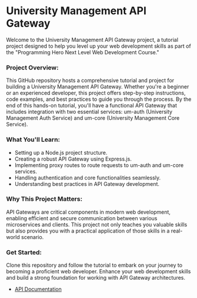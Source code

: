 # University Management API Gateway


Welcome to the University Management API Gateway project, a tutorial project designed to help you level up your web development skills as part of the "Programming Hero Next Level Web Development Course."

### Project Overview:

This GitHub repository hosts a comprehensive tutorial and project for building a University Management API Gateway. Whether you're a beginner or an experienced developer, this project offers step-by-step instructions, code examples, and best practices to guide you through the process. By the end of this hands-on tutorial, you'll have a functional API Gateway that includes integration with two essential services: um-auth (University Management Auth Service) and um-core (University Management Core Service).

### What You'll Learn:

- Setting up a Node.js project structure.
- Creating a robust API Gateway using Express.js.
- Implementing proxy routes to route requests to um-auth and um-core services.
- Handling authentication and core functionalities seamlessly.
- Understanding best practices in API Gateway development.

### Why This Project Matters:

API Gateways are critical components in modern web development, enabling efficient and secure communication between various microservices and clients. This project not only teaches you valuable skills but also provides you with a practical application of those skills in a real-world scenario.

### Get Started:

Clone this repository and follow the tutorial to embark on your journey to becoming a proficient web developer. Enhance your web development skills and build a strong foundation for working with API Gateway architectures.

- [API Documentation](https://documenter.getpostman.com/view/26694209/2s9YC5zCgD)
